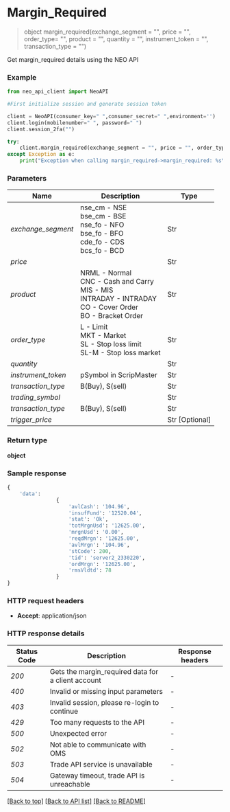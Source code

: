 # **Margin_Required**
> object margin_required(exchange_segment = "", price = "", order_type= "", product = "",   quantity = "", instrument_token = "",  transaction_type = "")

Get margin_required details using the NEO API

### Example

```python
from neo_api_client import NeoAPI

#First initialize session and generate session token

client = NeoAPI(consumer_key=" ",consumer_secret=" ",environment='')
client.login(mobilenumber=" ", password=" ")
client.session_2fa("")

try:
    client.margin_required(exchange_segment = "", price = "", order_type= "", product = "",   quantity = "", instrument_token = "",  transaction_type = "")
except Exception as e:
    print("Exception when calling margin_required->margin_required: %s\n" % e)
```

### Parameters

| Name               | Description                                                                                                              | Type           |
|--------------------|--------------------------------------------------------------------------------------------------------------------------|----------------|
| *exchange_segment* | nse_cm - NSE<br/>bse_cm - BSE<br/>nse_fo - NFO<br/>bse_fo - BFO<br/>cde_fo - CDS<br/>bcs_fo - BCD                        | Str            |
| *price*            |                                                                                                                          | Str            |
| *product*          | NRML - Normal<br/>CNC - Cash and Carry<br/>MIS - MIS<br/>INTRADAY - INTRADAY<br/>CO - Cover Order<br/>BO - Bracket Order | Str            |
| *order_type*       | L - Limit<br/>MKT - Market<br/>SL - Stop loss limit<br/>SL-M - Stop loss market                                          | Str            |
| *quantity*         |                                                                                                                          | Str            |
| *instrument_token* | pSymbol in ScripMaster                                                                                                   | Str            |
| *transaction_type* | B(Buy), S(sell)                                                                                                          | Str            |
| *trading_symbol*   |                                                                                                                          | Str            |
| *transaction_type* | B(Buy), S(sell)                                                                                                          | Str            |
| *trigger_price*    |                                                                                                                          | Str [Optional] |


### Return type

**object**

### Sample response

```python
{
    'data': 
                {
                    'avlCash': '104.96', 
                    'insufFund': '12520.04', 
                    'stat': 'Ok', 
                    'totMrgnUsd': '12625.00', 
                    'mrgnUsd': '0.00', 
                    'reqdMrgn': '12625.00', 
                    'avlMrgn': '104.96', 
                    'stCode': 200, 
                    'tid': 'server2_2330220', 
                    'ordMrgn': '12625.00', 
                    'rmsVldtd': 78
                }
}
```

### HTTP request headers

 - **Accept**: application/json

### HTTP response details
| Status Code | Description                                           | Response headers |
|-------------|-------------------------------------------------------|------------------|
| *200*       | Gets the margin_required data for a client account    | -                |
| *400*       | Invalid or missing input parameters                   | -                |
| *403*       | Invalid session, please re-login to continue          | -                |
| *429*       | Too many requests to the API                          | -                |
| *500*       | Unexpected error                                      | -                |
| *502*       | Not able to communicate with OMS                      | -                |
| *503*       | Trade API service is unavailable                      | -                |
| *504*       | Gateway timeout, trade API is unreachable             | -                |

[[Back to top]](#) [[Back to API list]](../README.md#documentation-for-api-endpoints)  [[Back to README]](../README.md)
